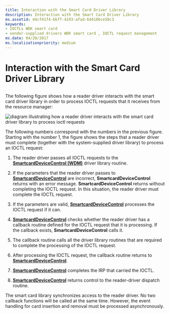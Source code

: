 ```yaml
---
title: Interaction with the Smart Card Driver Library
description: Interaction with the Smart Card Driver Library
ms.assetid: 44cf41f4-bbff-4193-afad-6d4106ce50c3
keywords:
- IOCTLs WDK smart card
- vendor-supplied drivers WDK smart card , IOCTL request management
ms.date: 04/20/2017
ms.localizationpriority: medium
---
```


# Interaction with the Smart Card Driver Library


## <span id="_ntovr_interaction_with_the_smart_card_driver_library"></span><span id="_NTOVR_INTERACTION_WITH_THE_SMART_CARD_DRIVER_LIBRARY"></span>


The following figure shows how a reader driver interacts with the smart card driver library in order to process IOCTL requests that it receives from the resource manager:

![diagram illustrating how a reader driver interacts with the smart card driver library to process ioctl requests ](images/memnum3.png)

The following numbers correspond with the numbers in the previous figure. Starting with the number 1, the figure shows the steps that a reader driver must complete (together with the system-supplied driver library) to process an IOCTL request:

1.  The reader driver passes all IOCTL requests to the [**SmartcardDeviceControl (WDM)**](https://msdn.microsoft.com/library/windows/hardware/ff548939) driver library routine.

2.  If the parameters that the reader driver passes to [**SmartcardDeviceControl**](https://msdn.microsoft.com/library/windows/hardware/ff548939) are incorrect, **SmartcardDeviceControl** returns with an error message. **SmartcardDeviceControl** returns without completing the IOCTL request. In this situation, the reader driver must complete the IOCTL request.

3.  If the parameters are valid, [**SmartcardDeviceControl**](https://msdn.microsoft.com/library/windows/hardware/ff548939) processes the IOCTL request if it can.

4.  [**SmartcardDeviceControl**](https://msdn.microsoft.com/library/windows/hardware/ff548939) checks whether the reader driver has a callback routine defined for the IOCTL request that it is processing. If the callback exists, **SmartcardDeviceControl** calls it.

5.  The callback routine calls all the driver library routines that are required to complete the processing of the IOCTL request.

6.  After processing the IOCTL request, the callback routine returns to [**SmartcardDeviceControl**](https://msdn.microsoft.com/library/windows/hardware/ff548939).

7.  [**SmartcardDeviceControl**](https://msdn.microsoft.com/library/windows/hardware/ff548939) completes the IRP that carried the IOCTL.

8.  [**SmartcardDeviceControl**](https://msdn.microsoft.com/library/windows/hardware/ff548939) returns control to the reader-driver dispatch routine.

The smart card library synchronizes access to the reader driver. No two callback functions will be called at the same time. However, the event handling for card insertion and removal must be processed asynchronously.

 

 





